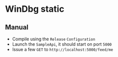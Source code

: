 # WinDbg static

## Manual

- Compile using the `Release` `Configuration`
- Launch the `SampleApi`, it should start on port `5000`
- Issue a few `GET` to `http://localhost:5000/feed/me`
